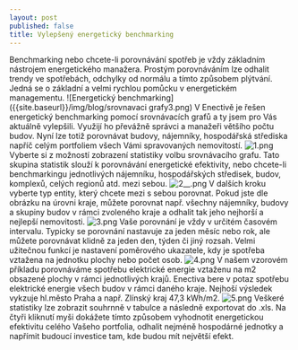 ```yaml
---
layout: post
published: false
title: Vylepšený energetický benchmarking
---
```


Benchmarking nebo chcete-li porovnávání spotřeb je vždy základním nástrojem energetického manažera. Prostým porovnáváním lze odhalit trendy ve spotřebách, odchylky od normálu a tímto způsobem plýtvání. Jedná se o základní a velmi rychlou pomůcku v energetickém managementu.
![Energetický benchmarking]({{site.baseurl}}/img/blog/srovnavaci grafy3.png)
V Enectivě je řešen energetický benchmarking pomocí srovnávacích grafů a ty jsem pro Vás aktuálně vylepšili. Využijí ho převážně správci a manažeři většího počtu budov. Nyní lze totiž porovnávat budovy, nájemníky, hospodářská střediska napříč celým portfoliem všech Vámi spravovaných nemovitostí.
![1.png]({{site.baseurl}}/img/blog/1.png)
Vyberte si z možností zobrazení statistiky volbu srovnávacího grafu. Tato skupina statistik slouží k porovnávání energetické efektivity, nebo chcete-li benchmarkingu jednotlivých nájemníku, hospodářských středisek, budov, komplexů, celých regionů atd. mezi sebou.
![2__.png]({{site.baseurl}}/img/blog/2__.png)
V dalších kroku vyberte typ entity, který chcete mezi s sebou porovnat. Pokud jste dle obrázku na úrovni kraje, můžete porovnat např. všechny nájemníky, budovy a skupiny budov v rámci zvoleného kraje a odhalit tak jeho nejhorší a nejlepší nemovitosti.
![3.png]({{site.baseurl}}/img/blog/3.png)
Vaše porovnání je vždy v určitém časovém intervalu. Typicky se porovnání nastavuje za jeden měsíc nebo rok, ale můžete porovnávat klidně za jeden den, týden či jiný rozsah. Velmi užitečnou funkcí je nastavení poměrového ukazatele, kdy je spotřeba vztažena na jednotku plochy nebo počet osob.
![4.png]({{site.baseurl}}/img/4.png)
V našem vzorovém příkladu porovnáváme spotřebu elektrické energie vztaženu na m2 obsazené plochy v rámci jednotlivých krajů. Enectiva bere v potaz spotřebu elektrické energie všech budov v rámci daného kraje. Nejhoší výsledek vykzuje hl.město Praha a např. Zlínský kraj 47,3 kWh/m2.
![5.png]({{site.baseurl}}/img/5.png)
Veškeré statistiky lze zobrazit souhrnně v tabulce a následně exportovat do .xls. Na čtyři kliknutí myši dokážete tímto způsobem vyhodnotit energetickou efektivitu celého Vašeho portfolia, odhalit nejméně hospodárné jednotky a napřímit budoucí investice tam, kde budou mít největší efekt.




